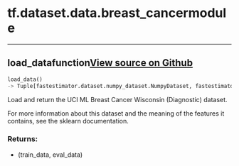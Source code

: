 # tf.dataset.data.breast_cancer<span class="tag">module</span>

---

## load_data<span class="tag">function</span><a class="sourcelink" href=https://github.com/fastestimator/fastestimator/blob/r1.1/fastestimator/dataset/data/breast_cancer.py/#L24-L37>View source on Github</a>
```python
load_data()
-> Tuple[fastestimator.dataset.numpy_dataset.NumpyDataset, fastestimator.dataset.numpy_dataset.NumpyDataset]
```
Load and return the UCI ML Breast Cancer Wisconsin (Diagnostic) dataset.

For more information about this dataset and the meaning of the features it contains, see the sklearn documentation.


<h3>Returns:</h3>

<ul class="return-block"><li>    (train_data, eval_data)</li></ul>


